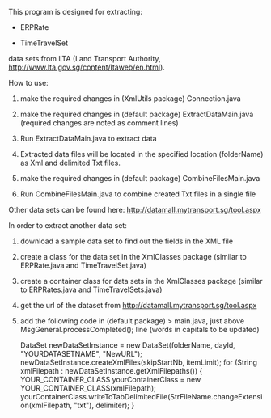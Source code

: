 This program is designed for extracting:

* ERPRate

* TimeTravelSet

data sets from LTA (Land Transport Authority, http://www.lta.gov.sg/content/ltaweb/en.html).



How to use:

1)	make the required changes in (XmlUtils package) Connection.java

2)	make the required changes in (default package) ExtractDataMain.java
(required changes are noted as comment lines)

3)	Run ExtractDataMain.java to extract data

4)	Extracted data files will be located in the specified location (folderName) as Xml and delimited Txt files.

5)	make the required changes in (default package) CombineFilesMain.java

6)	Run CombineFilesMain.java to combine created Txt files in a single file



Other data sets can be found here: http://datamall.mytransport.sg/tool.aspx



In order to extract another data set:

1)	download a sample data set to find out the fields in the XML file

2)	create a class for the data set in the XmlClasses package (similar to ERPRate.java and TimeTravelSet.java)

3)	create a container class for data sets in the XmlClasses package (similar to ERPRates.java and TimeTravelSets.java)

4)	get the url of the dataset from http://datamall.mytransport.sg/tool.aspx

5)	add the following code in (default package) > main.java, just above MsgGeneral.processCompleted(); line
		(words in capitals to be updated)

	DataSet newDataSetInstance = new DataSet(folderName, dayId, "YOURDATASETNAME", "NewURL");
	newDataSetInstance.createXmlFiles(skipStartNb, itemLimit);
	for (String xmlFilepath : newDataSetInstance.getXmlFilepaths()) {
		YOUR_CONTAINER_CLASS yourContainerClass = new YOUR_CONTAINER_CLASS(xmlFilepath);
		yourContainerClass.writeToTabDelimitedFile(StrFileName.changeExtension(xmlFilepath, "txt"), delimiter);
	}
